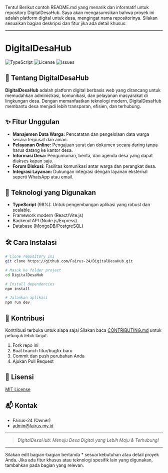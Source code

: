 Tentu! Berikut contoh README.md yang menarik dan informatif untuk repository DigitalDesaHub. Saya akan mengasumsikan bahwa proyek ini adalah platform digital untuk desa, mengingat nama repositorinya. Silakan sesuaikan bagian deskripsi dan fitur jika ada detail khusus:

---

# DigitalDesaHub

<img src="https://img.shields.io/badge/TypeScript-98.2%25-blue" alt="TypeScript"/>
<img src="https://img.shields.io/github/license/Fairus-24/DigitalDesaHub" alt="License"/>
<img src="https://img.shields.io/github/issues/Fairus-24/DigitalDesaHub" alt="Issues"/>

## 🌱 Tentang DigitalDesaHub

**DigitalDesaHub** adalah platform digital berbasis web yang dirancang untuk memudahkan administrasi, komunikasi, dan pelayanan masyarakat di lingkungan desa. Dengan memanfaatkan teknologi modern, DigitalDesaHub membantu desa menjadi lebih transparan, efisien, dan terhubung.

## ✨ Fitur Unggulan

- **Manajemen Data Warga:** Pencatatan dan pengelolaan data warga secara terpusat dan aman.
- **Pelayanan Online:** Pengajuan surat dan dokumen secara daring tanpa harus datang ke kantor desa.
- **Informasi Desa:** Pengumuman, berita, dan agenda desa yang dapat diakses kapan saja.
- **Forum Diskusi:** Fasilitas komunikasi antar warga dan perangkat desa.
- **Integrasi Layanan:** Dukungan integrasi dengan layanan eksternal seperti WhatsApp atau email.

## 🚀 Teknologi yang Digunakan

- **TypeScript** (98%): Untuk pengembangan aplikasi yang robust dan scalable.
- Framework modern (React/Vite.js)
- Backend API (Node.js/Express)
- Database (MongoDB/PostgreSQL)

## 🛠️ Cara Instalasi

```bash
# Clone repository ini
git clone https://github.com/Fairus-24/DigitalDesaHub.git

# Masuk ke folder project
cd DigitalDesaHub

# Install dependencies
npm install

# Jalankan aplikasi
npm run dev
```

## 🤝 Kontribusi

Kontribusi terbuka untuk siapa saja! Silakan baca [CONTRIBUTING.md](CONTRIBUTING.md) untuk petunjuk lebih lanjut.

1. Fork repo ini
2. Buat branch fitur/bugfix baru
3. Commit dan push perubahan Anda
4. Ajukan Pull Request

## 📄 Lisensi

[MIT License](LICENSE)

## 📬 Kontak

- Fairus-24 (Owner)
- admin@fairus.my.id

---

> *DigitalDesaHub: Menuju Desa Digital yang Lebih Maju & Terhubung!*

---

Silakan edit bagian-bagian bertanda * sesuai kebutuhan atau detail proyek Anda. Jika ada fitur khusus atau teknologi spesifik lain yang digunakan, tambahkan pada bagian yang relevan.
